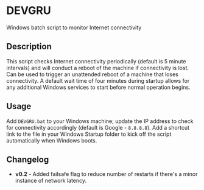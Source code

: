 # DEVGRU
Windows batch script to monitor Internet connectivity

## Description
This script checks Internet connectivity periodically (default is 5 minute intervals) and will conduct a reboot of the machine if connectivity is lost. Can be used to trigger an unattended reboot of a machine that loses connectivity. A default wait time of four minutes during startup allows for any additional Windows services to start before normal operation begins.

## Usage
Add `DEVGRU.bat` to your Windows machine; update the IP address to check for connectivity accordingly (default is Google - `8.8.8.8`). Add a shortcut link to the file in your Windows Startup folder to kick off the script automatically when Windows boots.

## Changelog
* **v0.2** - Added failsafe flag to reduce number of restarts if there's a minor instance of network latency.